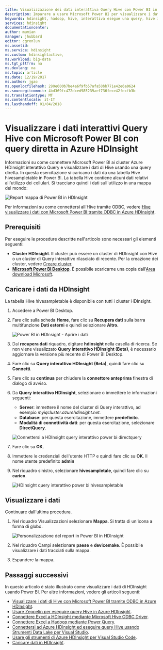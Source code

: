 ```yaml
---
title: Visualizzazione dei dati interattiva Query Hive con Power BI in Azure HDInsight | Documenti Microsoft
description: Imparare a usare Microsoft Power BI per visualizzare i dati interattivi Query Hive elaborati da Azure HDInsight.
keywords: hdinsight, hadoop, hive, interattiva esegue una query, hive interattivo, LLAP, directquery
services: hdinsight
documentationcenter: 
author: mumian
manager: jhubbard
editor: cgronlun
ms.assetid: 
ms.service: hdinsight
ms.custom: hdinsightactive,
ms.workload: big-data
ms.tgt_pltfrm: na
ms.devlang: na
ms.topic: article
ms.date: 12/19/2017
ms.author: jgao
ms.openlocfilehash: 290e600b7be4a6f9fb57afa50bb771e42e6a0624
ms.sourcegitcommit: 4bd369fc472dced985239aef736fece42fecfb3b
ms.translationtype: MT
ms.contentlocale: it-IT
ms.lasthandoff: 01/04/2018
---
```

# <a name="visualize-interactive-query-hive-data-with-microsoft-power-bi-using-direct-query-in-azure-hdinsight"></a>Visualizzare i dati interattivi Query Hive con Microsoft Power BI con query diretta in Azure HDInsight

Informazioni su come connettere Microsoft Power BI ai cluster Azure HDInsight interattivo Query e visualizzare i dati di Hive usando una query diretta. In questa esercitazione si caricano i dati da una tabella Hive hivesampletable in Power BI. La tabella Hive contiene alcuni dati relativi all'utilizzo dei cellulari. Si tracciano quindi i dati sull'utilizzo in una mappa del mondo:

![Report mappa di Power BI in HDInsight](./media/apache-hadoop-connect-hive-power-bi-directquery/hdinsight-power-bi-visualization.png)

Per informazioni su come connettersi all'Hive tramite ODBC, vedere [Hive visualizzare i dati con Microsoft Power BI tramite ODBC in Azure HDInsight](../hadoop/apache-hadoop-connect-hive-power-bi.md). 

## <a name="prerequisites"></a>Prerequisiti
Per eseguire le procedure descritte nell'articolo sono necessari gli elementi seguenti:

* **Cluster HDInsight**. Il cluster può essere un cluster di HDInsight con Hive o un cluster di Query interattivo rilasciato di recente. Per la creazione dei cluster, vedere [Creare cluster](../hadoop/apache-hadoop-linux-tutorial-get-started.md#create-cluster).
* **[Microsoft Power BI Desktop](https://powerbi.microsoft.com/desktop/)**. È possibile scaricarne una copia dall'[Area download Microsoft](https://www.microsoft.com/download/details.aspx?id=45331).

## <a name="load-data-from-hdinsight"></a>Caricare i dati da HDInsight

La tabella Hive hivesampletable è disponibile con tutti i cluster HDInsight.

1. Accedere a Power BI Desktop.
2. Fare clic sulla scheda **Home**, fare clic su **Recupera dati** sulla barra multifunzione **Dati esterni** e quindi selezionare **Altro**.

    ![Power BI in HDInsight - Aprire i dati](./media/apache-hadoop-connect-hive-power-bi-directquery/hdinsight-power-bi-open-odbc.png)
3. Dal **recupera dati** riquadro, digitare **hdinsight** nella casella di ricerca. Se non viene visualizzato **Query interattivo HDInsight (Beta)**, è necessario aggiornare la versione più recente di Power BI Desktop.
4. Fare clic su **Query interattivo HDInsight (Beta)**, quindi fare clic su **Connetti**.
5. Fare clic su **continua** per chiudere la **connettore anteprima** finestra di dialogo di avviso.
6. Da **Query interattivo HDInsight**, selezionare o immettere le informazioni seguenti:

    - **Server**: immettere il nome del cluster di Query interattivo, ad esempio *myiqcluster.azurehdinsight.net*.
    - **Database**: per questa esercitazione, immettere **predefinito**.
    - **Modalità di connettività dati**: per questa esercitazione, selezionare **DirectQuery**.

    ![Connettersi a HDInsight query interattivo power bi directquery](./media/apache-hadoop-connect-hive-power-bi-directquery/hdinsight-interactive-query-power-bi-connect.png)
7. Fare clic su **OK**.
8. Immettere le credenziali dell'utente HTTP e quindi fare clic su **OK**.  Il nome utente predefinito **admin**
9. Nel riquadro sinistro, selezionare **hivesampletale**, quindi fare clic su **carico**.

    ![HDInsight query interattivo power bi hivesampletable](./media/apache-hadoop-connect-hive-power-bi-directquery/hdinsight-interactive-query-power-bi-hivesampletable.png)

## <a name="visualize-data"></a>Visualizzare i dati

Continuare dall'ultima procedura.

1. Nel riquadro Visualizzazioni selezionare **Mappa**.  Si tratta di un'icona a forma di globo.

    ![Personalizzazione del report in Power BI in HDInsight](./media/apache-hadoop-connect-hive-power-bi-directquery/hdinsight-power-bi-customize.png)
2. Nel riquadro Campi selezionare **paese** e **devicemake**. È possibile visualizzare i dati tracciati sulla mappa.
3. Espandere la mappa.

## <a name="next-steps"></a>Passaggi successivi
In questo articolo è stato illustrato come visualizzare i dati di HDInsight usando Power BI.  Per altre informazioni, vedere gli articoli seguenti:

* [Visualizzare i dati di Hive con Microsoft Power BI tramite ODBC in Azure HDInsight](../hadoop/apache-hadoop-connect-hive-power-bi.md). 
* [Usare Zeppelin per eseguire query Hive in Azure HDInsight](./../hdinsight-connect-hive-zeppelin.md).
* [Connettere Excel a HDInsight mediante Microsoft Hive ODBC Driver](../hadoop/apache-hadoop-connect-excel-hive-odbc-driver.md).
* [Connettere Excel a Hadoop mediante Power Query](../hadoop/apache-hadoop-connect-excel-power-query.md).
* [Connettersi ad Azure HDInsight ed eseguire query Hive usando Strumenti Data Lake per Visual Studio](../hadoop/apache-hadoop-visual-studio-tools-get-started.md).
* [Usare gli strumenti di Azure HDInsight per Visual Studio Code](../hdinsight-for-vscode.md).
* [Caricare dati in HDInsight](./../hdinsight-upload-data.md).
